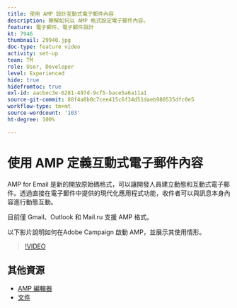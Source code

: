 ```yaml
---
title: 使用 AMP 設計互動式電子郵件內容
description: 瞭解如何以 AMP 格式設定電子郵件內容。
feature: 電子郵件、電子郵件設計
kt: 7946
thumbnail: 29940.jpg
doc-type: feature video
activity: set-up
team: TM
role: User, Developer
level: Experienced
hide: true
hidefromtoc: true
exl-id: aacbec3e-6281-497d-9cf5-bace5a6a11a1
source-git-commit: 88f4a8b0c7cee415c6f34d51daeb980535dfc0e5
workflow-type: tm+mt
source-wordcount: '103'
ht-degree: 100%

---
```


# 使用 AMP 定義互動式電子郵件內容

AMP for Email 是新的開放原始碼格式，可以讓開發人員建立動態和互動式電子郵件。透過直接在電子郵件中提供的現代化應用程式功能，收件者可以與訊息本身內容進行動態互動。

目前僅 Gmail、Outlook 和 Mail.ru 支援 AMP 格式。

以下影片說明如何在Adobe Campaign 啟動 AMP，並展示其使用情形。

>[!VIDEO](https://video.tv.adobe.com/v/29940?quality=12&learn=on)

## 其他資源

* [AMP 編輯器](https://playground.amp.dev/)
* [文件](https://experienceleague.adobe.com/docs/campaign-classic/using/sending-messages/sending-emails/defining-interactive-content.html?lang=zh-Hant#about-amp-for-email)
